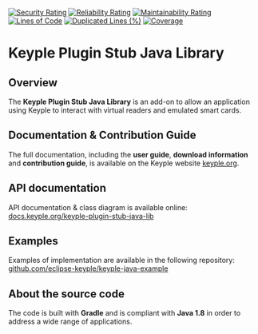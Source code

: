 [![Security Rating](https://sonarcloud.io/api/project_badges/measure?project=eclipse_keyple-plugin-stub-java-lib&metric=security_rating)](https://sonarcloud.io/summary/new_code?id=eclipse_keyple-plugin-stub-java-lib)
[![Reliability Rating](https://sonarcloud.io/api/project_badges/measure?project=eclipse_keyple-plugin-stub-java-lib&metric=reliability_rating)](https://sonarcloud.io/summary/new_code?id=eclipse_keyple-plugin-stub-java-lib)
[![Maintainability Rating](https://sonarcloud.io/api/project_badges/measure?project=eclipse_keyple-plugin-stub-java-lib&metric=sqale_rating)](https://sonarcloud.io/summary/new_code?id=eclipse_keyple-plugin-stub-java-lib)
[![Lines of Code](https://sonarcloud.io/api/project_badges/measure?project=eclipse_keyple-plugin-stub-java-lib&metric=ncloc)](https://sonarcloud.io/summary/new_code?id=eclipse_keyple-plugin-stub-java-lib)
[![Duplicated Lines (%)](https://sonarcloud.io/api/project_badges/measure?project=eclipse_keyple-plugin-stub-java-lib&metric=duplicated_lines_density)](https://sonarcloud.io/summary/new_code?id=eclipse_keyple-plugin-stub-java-lib)
[![Coverage](https://sonarcloud.io/api/project_badges/measure?project=eclipse_keyple-plugin-stub-java-lib&metric=coverage)](https://sonarcloud.io/summary/new_code?id=eclipse_keyple-plugin-stub-java-lib)

# Keyple Plugin Stub Java Library

## Overview

The **Keyple Plugin Stub Java Library** is an add-on to allow an application using Keyple to interact with virtual readers and emulated smart cards.

## Documentation & Contribution Guide

The full documentation, including the **user guide**, **download information** and **contribution guide**, is available on the Keyple website [keyple.org](https://keyple.org).

## API documentation

API documentation & class diagram is available online: [docs.keyple.org/keyple-plugin-stub-java-lib](https://docs.keyple.org/keyple-plugin-stub-java-lib)

## Examples

Examples of implementation are available in the following repository: [github.com/eclipse-keyple/keyple-java-example](https://github.com/eclipse-keyple/keyple-java-example)

## About the source code

The code is built with **Gradle** and is compliant with **Java 1.8** in order to address a wide range of applications.
